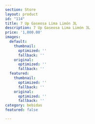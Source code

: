 ```yaml
---
section: Store
layout: product
id: "114"
title: 7 Up Gaseosa Lima Limón 3L
description: 7 Up Gaseosa Lima Limón 3L
price: '1,800.00'
images:
  default:
    thumbnail:
      optimized: ''
      fallback: ''
    original:
      optimized: ''
      fallback: ''
  featured:
    thumbnail:
      optimized: ''
      fallback: ''
    original:
      optimized: ''
      fallback: ''
category: bebidas
featured: false

---
```

